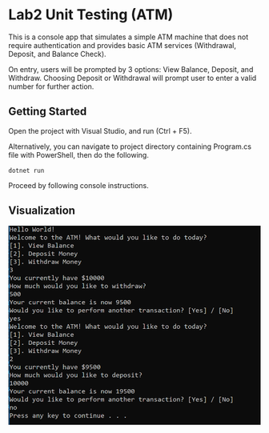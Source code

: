 # Lab2 Unit Testing (ATM)

This is a console app that simulates a simple ATM machine that does not require authentication and provides basic ATM services (Withdrawal, Deposit, and Balance Check).

On entry, users will be prompted by 3 options: View Balance, Deposit, and Withdraw. Choosing Deposit or Withdrawal will prompt user to enter a valid number for further action.

## Getting Started

Open the project with Visual Studio, and run (Ctrl + F5). 

Alternatively, you can navigate to project directory containing Program.cs file with PowerShell, then do the following.

 ```
 dotnet run
 ```

 Proceed by following console instructions.

 ## Visualization

 ![ATM](assets/ATM.PNG)